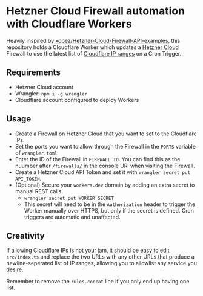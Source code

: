 # Hetzner Cloud Firewall automation with Cloudflare Workers

Heavily inspired by [xopez/Hetzner-Cloud-Firewall-API-examples](https://github.com/xopez/Hetzner-Cloud-Firewall-API-examples), this repository holds a Cloudflare Worker which updates a [Hetzner Cloud](https://www.hetzner.com/cloud) Firewall to use the latest list of [Cloudflare IP ranges](https://www.cloudflare.com/en-gb/ips/) on a Cron Trigger.

## Requirements
- Hetzner Cloud account
- Wrangler: `npm i -g wrangler`
- Cloudflare account configured to deploy Workers

## Usage
- Create a Firewall on Hetzner Cloud that you want to set to the Cloudflare IPs.
- Set the ports you want to allow through the Firewall in the `PORTS` variable of `wrangler.toml`
- Enter the ID of the Firewall in `FIREWALL_ID`. You can find this as the nuumber after `/firewalls/` in the console URl when visiting the Firewall.
- Create a Hetzner Cloud API Token and set it with `wrangler secret put API_TOKEN`.
- (Optional) Secure your `workers.dev` domain by adding an extra secret to manual REST calls:
    - `wrangler secret put WORKER_SECRET`
    - This secret will need to be in the `Authorization` header to trigger the Worker manually over HTTPS, but only if the secret is defined. Cron triggers are automatic and unaffected.

## Creativity

If allowing Cloudflare IPs is not your jam, it should be easy to edit `src/index.ts` and replace the two URLs with any other URLs that produce a newline-seperated list of IP ranges, allowing you to allowlist any service you desire.

Remember to remove the `rules.concat` line if you only end up having one list.

